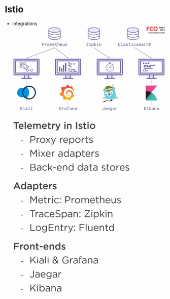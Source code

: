 # Istio


+ Integrations  
![IstioIntegrations](https://github.com/SunnyOswal/prep/blob/master/images/istioObserve.JPG)  

![IstioIntegrationsDetail](https://github.com/SunnyOswal/prep/blob/master/images/istioObserveDetail.JPG)

